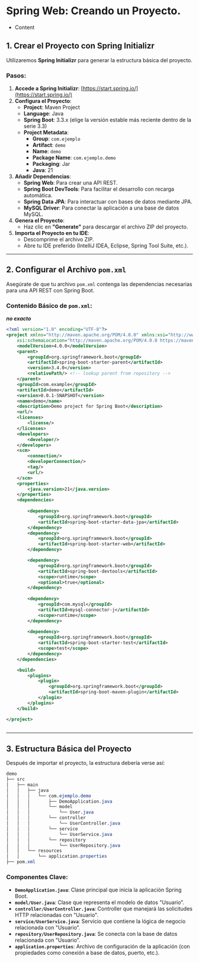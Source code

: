 # Spring Web: Creando un Proyecto.

- Content

## **1. Crear el Proyecto con Spring Initializr**

Utilizaremos **Spring Initializr** para generar la estructura básica del proyecto.

### **Pasos:**

1. **Accede a Spring Initializr**: [https://start.spring.io/](https://start.spring.io/)
2. **Configura el Proyecto**:
    - **Project**: Maven Project
    - **Language**: Java
    - **Spring Boot**: 3.3.x (elige la versión estable más reciente dentro de la serie 3.3)
    - **Project Metadata**:
        - **Group**: `com.ejemplo`
        - **Artifact**: `demo`
        - **Name**: `demo`
        - **Package Name**: `com.ejemplo.demo`
        - **Packaging**: Jar
        - **Java**: 21
3. **Añadir Dependencias**:
    - **Spring Web**: Para crear una API REST.
    - **Spring Boot DevTools**: Para facilitar el desarrollo con recarga automática.
    - **Spring Data JPA**: Para interactuar con bases de datos mediante JPA.
    - **MySQL Driver**: Para conectar la aplicación a una base de datos MySQL.
4. **Genera el Proyecto**:
    - Haz clic en **"Generate"** para descargar el archivo ZIP del proyecto.
5. **Importa el Proyecto en tu IDE**:
    - Descomprime el archivo ZIP.
    - Abre tu IDE preferido (IntelliJ IDEA, Eclipse, Spring Tool Suite, etc.).

---

## **2. Configurar el Archivo `pom.xml`**

Asegúrate de que tu archivo `pom.xml` contenga las dependencias necesarias para una API REST con Spring Boot.

### **Contenido Básico de `pom.xml`:**

***no exacto***

```xml
<?xml version="1.0" encoding="UTF-8"?>
<project xmlns="http://maven.apache.org/POM/4.0.0" xmlns:xsi="http://www.w3.org/2001/XMLSchema-instance"
	xsi:schemaLocation="http://maven.apache.org/POM/4.0.0 https://maven.apache.org/xsd/maven-4.0.0.xsd">
	<modelVersion>4.0.0</modelVersion>
	<parent>
		<groupId>org.springframework.boot</groupId>
		<artifactId>spring-boot-starter-parent</artifactId>
		<version>3.4.0</version>
		<relativePath/> <!-- lookup parent from repository -->
	</parent>
	<groupId>com.example</groupId>
	<artifactId>demo</artifactId>
	<version>0.0.1-SNAPSHOT</version>
	<name>demo</name>
	<description>Demo project for Spring Boot</description>
	<url/>
	<licenses>
		<license/>
	</licenses>
	<developers>
		<developer/>
	</developers>
	<scm>
		<connection/>
		<developerConnection/>
		<tag/>
		<url/>
	</scm>
	<properties>
		<java.version>21</java.version>
	</properties>
	<dependencies>
	
		<dependency>
			<groupId>org.springframework.boot</groupId>
			<artifactId>spring-boot-starter-data-jpa</artifactId>
		</dependency>
		<dependency>
			<groupId>org.springframework.boot</groupId>
			<artifactId>spring-boot-starter-web</artifactId>
		</dependency>

		<dependency>
			<groupId>org.springframework.boot</groupId>
			<artifactId>spring-boot-devtools</artifactId>
			<scope>runtime</scope>
			<optional>true</optional>
		</dependency>
		
		<dependency>
			<groupId>com.mysql</groupId>
			<artifactId>mysql-connector-j</artifactId>
			<scope>runtime</scope>
		</dependency>
		
		<dependency>
			<groupId>org.springframework.boot</groupId>
			<artifactId>spring-boot-starter-test</artifactId>
			<scope>test</scope>
		</dependency>
	</dependencies>

	<build>
		<plugins>
			<plugin>
				<groupId>org.springframework.boot</groupId>
				<artifactId>spring-boot-maven-plugin</artifactId>
			</plugin>
		</plugins>
	</build>

</project>
         
```

---

## **3. Estructura Básica del Proyecto**

Después de importar el proyecto, la estructura debería verse así:

```css
demo
├── src
│   ├── main
│   │   ├── java
│   │   │   └── com.ejemplo.demo
│   │   │       ├── DemoApplication.java
│   │   │       └── model
│   │   │           └── User.java
│   │   │       └── controller
│   │   │           └── UserController.java
│   │   │       └── service
│   │   │           └── UserService.java
│   │   │       └── repository
│   │   │           └── UserRepository.java
│   │   └── resources
│   │       └── application.properties
├── pom.xml
```

### **Componentes Clave:**

- **`DemoApplication.java`**: Clase principal que inicia la aplicación Spring Boot.
- **`model/User.java`**: Clase que representa el modelo de datos "Usuario”.
- **`controller/UserController.java`**: Controller que manejará las solicitudes HTTP relacionadas con "Usuario".
- **`service/UserService.java`**: Servicio que contiene la lógica de negocio relacionada con "Usuario”.
- **`repository/UserRepository.java`**: Se conecta con la base de datos relacionada con "Usuario”.
- **`application.properties`**: Archivo de configuración de la aplicación (con propiedades como conexión a base de datos, puerto, etc.).